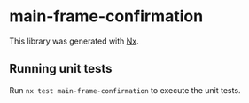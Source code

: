 # main-frame-confirmation

This library was generated with [Nx](https://nx.dev).

## Running unit tests

Run `nx test main-frame-confirmation` to execute the unit tests.
